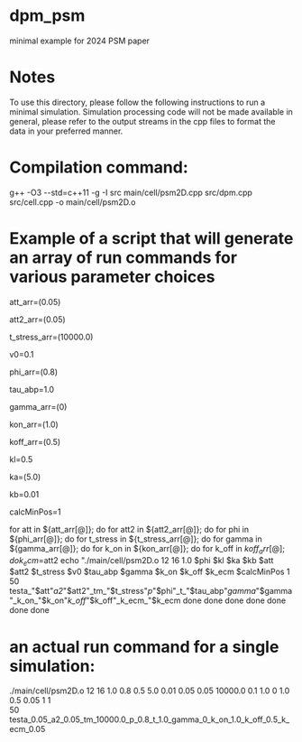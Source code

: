 # dpm_psm
minimal example for 2024 PSM paper

# Notes
To use this directory, please follow the following instructions to run a minimal simulation.
Simulation processing code will not be made available in general, please refer to the output streams in the cpp files to format the data in your preferred manner.

# Compilation command:
g++ -O3 --std=c++11 -g -I src main/cell/psm2D.cpp src/dpm.cpp src/cell.cpp -o main/cell/psm2D.o

# Example of a script that will generate an array of run commands for various parameter choices

att_arr=(0.05)

att2_arr=(0.05)

t_stress_arr=(10000.0)

v0=0.1

phi_arr=(0.8)

tau_abp=1.0

gamma_arr=(0)

kon_arr=(1.0)

koff_arr=(0.5)

kl=0.5

ka=(5.0)

kb=0.01

calcMinPos=1

for att in ${att_arr[@]}; do
  for att2 in ${att2_arr[@]}; do
    for phi in ${phi_arr[@]}; do
      for t_stress in ${t_stress_arr[@]}; do
        for gamma in ${gamma_arr[@]}; do
          for k_on in ${kon_arr[@]}; do
            for k_off in ${koff_arr[@]}; do
              k_ecm=$att2
              echo "./main/cell/psm2D.o   12  16 1.0 $phi $kl $ka $kb $att $att2 $t_stress    $v0    $tau_abp  $gamma $k_on $k_off $k_ecm $calcMinPos 1    50 testa_"$att"_a2_"$att2"_tm_"$t_stress"_p_"$phi"_t_"$tau_abp"_gamma_"$gamma"_k_on_"$k_on"_k_off_"$k_off"_k_ecm_"$k_ecm
            done
          done
        done
      done
    done
  done
done

# an actual run command for a single simulation:


./main/cell/psm2D.o   12  16 1.0 0.8 0.5 5.0 0.01 0.05 0.05 10000.0    0.1    1.0  0 1.0 0.5 0.05 1 1   
 50 testa_0.05_a2_0.05_tm_10000.0_p_0.8_t_1.0_gamma_0_k_on_1.0_k_off_0.5_k_ecm_0.05
